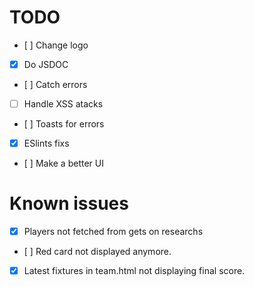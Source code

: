 # TODO

-   [ ] Change logo

-   [X] Do JSDOC

-   [ ] Catch errors

-   [ ] Handle XSS atacks

-   [ ] Toasts for errors

-   [X] ESlints fixs

-   [ ] Make a better UI

# Known issues

-   [X] Players not fetched from gets on researchs

-   [ ] Red card not displayed anymore.

-   [X] Latest fixtures in team.html not displaying final score.
